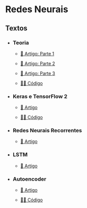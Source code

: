 # Redes Neurais

## Textos

- ### Teoria
  - [📑 Artigo: Parte 1](https://medium.com/turing-talks/turing-talks-19-modelos-de-predi%C3%A7%C3%A3o-redes-neurais-1f165583a927)

  - [📑 Artigo: Parte 2](https://medium.com/turing-talks/turing-talks-21-modelos-de-predi%C3%A7%C3%A3o-redes-neurais-parte-2-b0c2c33ee339)

  - [📑 Artigo: Parte 3](https://medium.com/turing-talks/turing-talks-22-modelos-de-predi%C3%A7%C3%A3o-redes-neurais-parte-3-9c5d5d0c60e7)

  - [👩‍💻 Código]()

- ### Keras e TensorFlow 2
  - [📑 Artigo](https://medium.com/turing-talks/turing-talks-25-redes-neurais-com-keras-e-tensorflow-2-0-44fc0974c7fb) 

  - [👩‍💻 Código]()

- ### Redes Neurais Recorrentes
  - [📑 Artigo](https://medium.com/turing-talks/turing-talks-26-modelos-de-predi%C3%A7%C3%A3o-redes-neurais-recorrentes-439198e9ecf3)

- ### LSTM 
  - [📑 Artigo](https://medium.com/turing-talks/turing-talks-27-modelos-de-predi%C3%A7%C3%A3o-lstm-df85d87ad210)

- ### Autoencoder
  - [📑 Artigo](https://medium.com/turing-talks/redes-neurais-autoencoders-com-pytorch-fbce7338e5de)

  - [👩‍💻 Código](./Autoencoder/)